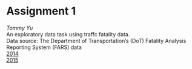 # **Assignment 1**  
*Tommy Yu*  
An exploratory data task using traffc fatality data.  
Data source: The Department of Transportation’s (DoT) Fatality Analysis Reporting System (FARS) data  
[2014](ftp://ftp.nhtsa.dot.gov/FARS/2014/National/)  
[2015](ftp://ftp.nhtsa.dot.gov/FARS/2015/National/)
